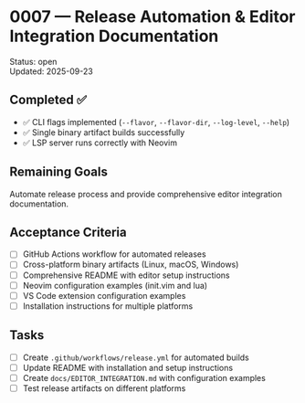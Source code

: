 # 0007 — Release Automation & Editor Integration Documentation

Status: open  
Updated: 2025-09-23

## Completed ✅
- ✅ CLI flags implemented (`--flavor`, `--flavor-dir`, `--log-level`, `--help`)
- ✅ Single binary artifact builds successfully
- ✅ LSP server runs correctly with Neovim

## Remaining Goals
Automate release process and provide comprehensive editor integration documentation.

## Acceptance Criteria
- [ ] GitHub Actions workflow for automated releases
- [ ] Cross-platform binary artifacts (Linux, macOS, Windows)
- [ ] Comprehensive README with editor setup instructions
- [ ] Neovim configuration examples (init.vim and lua)
- [ ] VS Code extension configuration examples
- [ ] Installation instructions for multiple platforms

## Tasks
- [ ] Create `.github/workflows/release.yml` for automated builds
- [ ] Update README with installation and setup instructions
- [ ] Create `docs/EDITOR_INTEGRATION.md` with configuration examples
- [ ] Test release artifacts on different platforms
